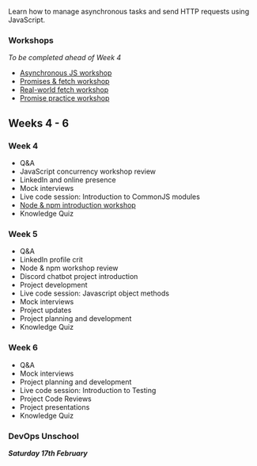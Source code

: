 Learn how to manage asynchronous tasks and send HTTP requests using JavaScript.

### Workshops

_To be completed ahead of Week 4_

- [Asynchronous JS workshop](/workshops/functions-callbacks-async/)
- [Promises & fetch workshop](/workshops/learn-fetch/)
- [Real-world fetch workshop](/workshops/real-world-fetch)
- [Promise practice workshop](/workshops/promise-practice/)

## Weeks 4 - 6

### Week 4

- Q&A
- JavaScript concurrency workshop review
- LinkedIn and online presence
- Mock interviews
- Live code session: Introduction to CommonJS modules
- [Node & npm introduction workshop](/workshops/node-npm-intro/)
- Knowledge Quiz

### Week 5

- Q&A
- LinkedIn profile crit
- Node & npm workshop review
- Discord chatbot project introduction
- Project development
- Live code session: Javascript object methods
- Mock interviews
- Project updates
- Project planning and development
- Knowledge Quiz

### Week 6

- Q&A
- Mock interviews
- Project planning and development
- Live code session: Introduction to Testing
- Project Code Reviews
- Project presentations
- Knowledge Quiz

### DevOps Unschool

**_Saturday 17th February_**
